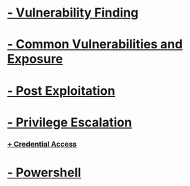 #  [- Vulnerability Finding](https://github.com/sarathlalup/Cyber-security/tree/master/Windows%20Exploitaion/03.Vulnerability%20Finding)

#   [- Common Vulnerabilities and Exposure](https://github.com/sarathlalup/Cyber-security/blob/master/Windows%20Exploitaion/Common%20Vulnerabilities%20and%20Exposure.md)

#  [- Post Exploitation](https://github.com/sarathlalup/Cyber-security/tree/master/Windows%20Exploitaion/Post%20Exploitaion)

#  [- Privilege Escalation](https://github.com/sarathlalup/Cyber-security/tree/master/Windows%20Exploitaion/Privilege%20escalation)

### [+ Credential Access](https://github.com/sarathlalup/Cyber-security/tree/master/Windows%20Exploitaion/Credential%20Access)

#   [- Powershell](https://github.com/sarathlalup/Cyber-security/tree/master/Windows%20Exploitaion/Powershell)
